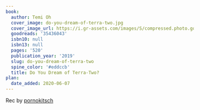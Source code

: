```yaml
---
book:
  author: Temi Oh
  cover_image: do-you-dream-of-terra-two.jpg
  cover_image_url: https://i.gr-assets.com/images/S/compressed.photo.goodreads.com/books/1544384957l/35436043._SX98_.jpg
  goodreads: '35436043'
  isbn10: null
  isbn13: null
  pages: '520'
  publication_year: '2019'
  slug: do-you-dream-of-terra-two
  spine_color: '#eddccb'
  title: Do You Dream of Terra-Two?
plan:
  date_added: 2020-06-07
---
```


Rec by [pornokitsch](https://www.reddit.com/r/Fantasy/comments/gtf34j/what_are_some_underrated_sff_books_by_black/fsbcxv0/)

